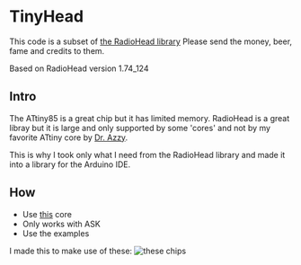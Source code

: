 # TinyHead

This code is a subset of [the RadioHead library](http://www.airspayce.com/mikem/arduino/RadioHead/)
Please send the money, beer, fame and credits to them.

Based on RadioHead version 1.74_124

## Intro
The ATtiny85 is a great chip but it has limited memory. RadioHead is a great libray but it is large and only supported by some 'cores' and not by my favorite ATtiny core by [Dr. Azzy](https://github.com/SpenceKonde/ATTinyCore).

This is why I took only what I need from the RadioHead library and made it into a library for the Arduino IDE.

## How
- Use [this](https://github.com/SpenceKonde/ATTinyCore) core
- Only works with ASK
- Use the examples

I made this to make use of these:
![these chips][thechips]

[thechips]: http://www.avrfreaks.net/sites/default/files/forum_attachments/433Mhz-RF-Wireless-transmitter-module-and-receiver-kit-For-Arduino-Raspberry-Pi.jpg "awesome huh!"
